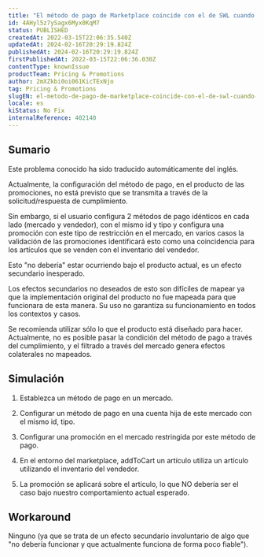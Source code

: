 ```yaml
---
title: "El método de pago de Marketplace coincide con el de SWL cuando se utilizan tipos idénticos:ids"
id: 4AHyl5z7ySagx6Myx0KqM7
status: PUBLISHED
createdAt: 2022-03-15T22:06:35.540Z
updatedAt: 2024-02-16T20:29:19.824Z
publishedAt: 2024-02-16T20:29:19.824Z
firstPublishedAt: 2022-03-15T22:06:36.030Z
contentType: knownIssue
productTeam: Pricing & Promotions
author: 2mXZkbi0oi061KicTExNjo
tag: Pricing & Promotions
slugEN: el-metodo-de-pago-de-marketplace-coincide-con-el-de-swl-cuando-se-utilizan-tipos-identicosids
locale: es
kiStatus: No Fix
internalReference: 402140
---
```


## Sumario

<div class="alert alert-info">
  <p>Este problema conocido ha sido traducido automáticamente del inglés.</p>
</div>


Actualmente, la configuración del método de pago, en el producto de las promociones, no está previsto que se transmita a través de la solicitud/respuesta de cumplimiento.

Sin embargo, si el usuario configura 2 métodos de pago idénticos en cada lado (mercado y vendedor), con el mismo id y tipo y configura una promoción con este tipo de restricción en el mercado, en varios casos la validación de las promociones identificará esto como una coincidencia para los artículos que se venden con el inventario del vendedor.

Esto "no debería" estar ocurriendo bajo el producto actual, es un efecto secundario inesperado. 

Los efectos secundarios no deseados de esto son difíciles de mapear ya que la implementación original del producto no fue mapeada para que funcionara de esta manera. Su uso no garantiza su funcionamiento en todos los contextos y casos.

Se recomienda utilizar sólo lo que el producto está diseñado para hacer. Actualmente, no es posible pasar la condición del método de pago a través del cumplimiento, y el filtrado a través del mercado genera efectos colaterales no mapeados.




## Simulación


1) Establezca un método de pago en un mercado.

2) Configurar un método de pago en una cuenta hija de este mercado con el mismo id, tipo.

3) Configurar una promoción en el mercado restringida por este método de pago.

4) En el entorno del marketplace, addToCart un artículo utiliza un artículo utilizando el inventario del vendedor.

5) La promoción se aplicará sobre el artículo, lo que NO debería ser el caso bajo nuestro comportamiento actual esperado.




## Workaround


Ninguno (ya que se trata de un efecto secundario involuntario de algo que "no debería funcionar y que actualmente funciona de forma poco fiable").


